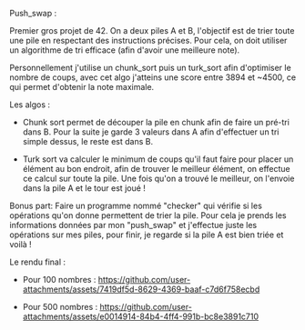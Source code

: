 Push_swap :

Premier gros projet de 42. On a deux piles A et B, l'objectif est de trier toute une pile en respectant des instructions précises. Pour cela, on doit utiliser un algorithme de tri efficace (afin d'avoir une meilleure note).

Personnellement j'utilise un chunk_sort puis un turk_sort afin d'optimiser le nombre de coups, avec cet algo j'atteins une score entre 3894 et ~4500, ce qui permet d'obtenir la note maximale.

Les algos :
- Chunk sort permet de découper la pile en chunk afin de faire un pré-tri dans B. Pour la suite je garde 3 valeurs dans A afin d'effectuer un tri simple dessus, le reste est dans B. 

- Turk sort va calculer le minimum de coups qu'il faut faire pour placer un élément au bon endroit, afin de trouver le meilleur élément, on effectue ce calcul sur toute la pile. Une fois qu'on a trouvé le meilleur, on l'envoie dans la pile A et le tour est joué !

Bonus part:
  Faire un programme nommé "checker" qui vérifie si les opérations qu'on donne permettent de trier la pile. Pour cela je prends les informations données par mon "push_swap" et j'effectue juste les opérations sur mes piles, pour finir, je regarde si la pile A est bien triée et voilà !

Le rendu final :

- Pour 100 nombres :
https://github.com/user-attachments/assets/7419df5d-8629-4369-baaf-c7d6f758ecbd

- Pour 500 nombres :
https://github.com/user-attachments/assets/e0014914-84b4-4ff4-991b-bc8e3891c710

